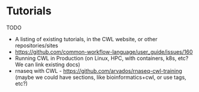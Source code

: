 # Tutorials

TODO

- A listing of existing tutorials, in the CWL website, or other repositories/sites
- https://github.com/common-workflow-language/user_guide/issues/160
- Running CWL in Production (on Linux, HPC, with containers, k8s, etc? We can link existing docs)
- rnaseq with CWL - https://github.com/arvados/rnaseq-cwl-training (maybe we could have sections, like bioinformatics+cwl, or use tags, etc?)

